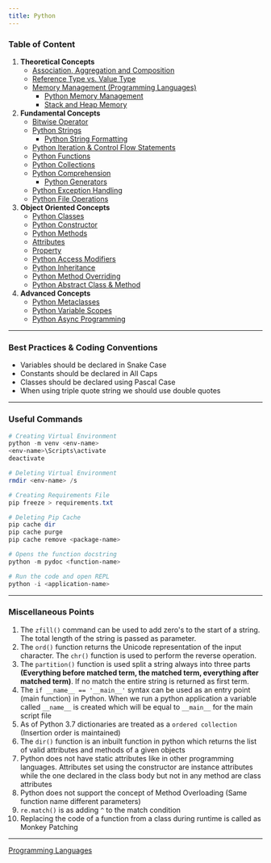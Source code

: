 ```yaml
---
title: Python
---
```


### Table of Content

1. **Theoretical Concepts**
	* [Association, Aggregation and Composition](../../Software%20Concepts/Association,%20Aggregation%20and%20Composition.md)
	* [Reference Type vs. Value Type](../../Software%20Concepts/Reference%20Type%20vs.%20Value%20Type.md)
	* [Memory Management (Programming Languages)](../../Software%20Concepts/Memory%20Management%20(Programming%20Languages).md)
		* [Python Memory Management](Theoretical%20Concepts/Python%20Memory%20Management.md)
		* [Stack and Heap Memory](../../Software%20Concepts/Stack%20and%20Heap%20Memory.md)
1. **Fundamental Concepts**
	* [Bitwise Operator](Fundamental%20Concepts/Bitwise%20Operator.md)
	* [Python Strings](Fundamental%20Concepts/Python%20Strings.md)
		* [Python String Formatting](Fundamental%20Concepts/Python%20String%20Formatting.md)
	* [Python Iteration & Control Flow Statements](Fundamental%20Concepts/Python%20Iteration%20&%20Control%20Flow%20Statements.md)
	* [Python Functions](Fundamental%20Concepts/Python%20Functions.md)
	* [Python Collections](Fundamental%20Concepts/Python%20Collections.md)
	* [Python Comprehension](Fundamental%20Concepts/Python%20Comprehension.md)
		* [Python Generators](Fundamental%20Concepts/Python%20Generators.md)
	* [Python Exception Handling](Fundamental%20Concepts/Python%20Exception%20Handling.md)
	* [Python File Operations](Fundamental%20Concepts/Python%20File%20Operations.md)
2. **Object Oriented Concepts**
	* [Python Classes](Object%20Oriented%20Concepts/Python%20Classes.md)
	* [Python Constructor](Object%20Oriented%20Concepts/Python%20Constructor.md)
	* [Python Methods](Object%20Oriented%20Concepts/Python%20Methods.md)
	* [Attributes](Object%20Oriented%20Concepts/Attributes.md)
	* [Property](Object%20Oriented%20Concepts/Property.md)
	* [Python Access Modifiers](Object%20Oriented%20Concepts/Python%20Access%20Modifiers.md)
	* [Python Inheritance](Object%20Oriented%20Concepts/Python%20Inheritance.md)
	* [Python Method Overriding](Object%20Oriented%20Concepts/Python%20Method%20Overriding.md)
	* [Python Abstract Class & Method](Object%20Oriented%20Concepts/Python%20Abstract%20Class%20&%20Method.md)
3. **Advanced Concepts**
	- [Python Metaclasses](Advanced%20Concepts/Python%20Metaclasses.md)
	- [Python Variable Scopes](Advanced%20Concepts/Python%20Variable%20Scopes.md)
	- [Python Async Programming](Advanced%20Concepts/Python%20Async%20Programming.md)

---

### Best Practices & Coding Conventions

* Variables should be declared in Snake Case
* Constants should be declared in All Caps
* Classes should be declared using Pascal Case
* When using triple quote string we should use double quotes

---

### Useful Commands

````powershell
# Creating Virtual Environment
python -m venv <env-name>
<env-name>\Scripts\activate
deactivate

# Deleting Virtual Environment
rmdir <env-name> /s

# Creating Requirements File
pip freeze > requirements.txt

# Deleting Pip Cache
pip cache dir
pip cache purge
pip cache remove <package-name>

# Opens the function docstring
python -m pydoc <function-name>

# Run the code and open REPL
python -i <application-name>
````

---

### Miscellaneous Points

1. The `zfill()` command can be used to add zero's to the start of a string. The total length of the string is passed as parameter.
2. The `ord()` function returns the Unicode representation of the input character. The `chr()` function is used to perform the reverse operation.
3. The `partition()` function is used split a string always into three parts **(Everything before matched term, the matched term, everything after matched term)**. If no match the entire string is returned as first term.
4. The `if __name__ == '__main__'` syntax can be used as an entry point (main function) in Python. When we run a python application a variable called `__name__` is created which will be equal to `__main__` for the main script file
5. As of Python 3.7 dictionaries are treated as a `ordered collection` (Insertion order is maintained)
6. The `dir()` function is an inbuilt function in python which returns the list of valid attributes and methods of a given objects
7. Python does not have static attributes like in other programming languages. Attributes set using the constructor are instance attributes while the one declared in the class body but not in any method are class attributes
8. Python does not support the concept of Method Overloading (Same function name different parameters)
9. `re.match()` is as adding `^` to the match condition
10. Replacing the code of a function from a class during runtime is called as Monkey Patching

---

[Programming Languages](../Programming%20Languages.md)